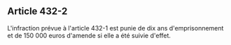 Article 432-2
----
L'infraction prévue à l'article 432-1 est punie de dix ans d'emprisonnement et
de 150 000 euros d'amende si elle a été suivie d'effet.
